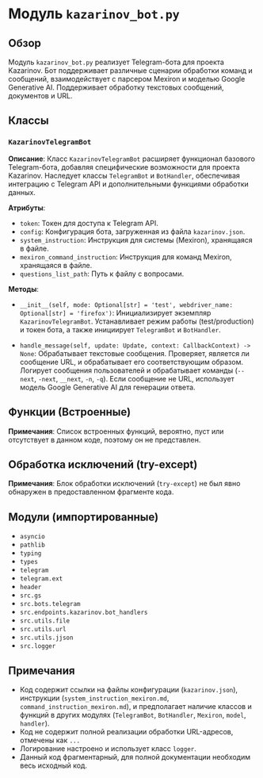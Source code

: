 # Модуль `kazarinov_bot.py`

## Обзор

Модуль `kazarinov_bot.py` реализует Telegram-бота для проекта Kazarinov. Бот поддерживает различные сценарии обработки команд и сообщений, взаимодействует с парсером Mexiron и моделью Google Generative AI. Поддерживает обработку текстовых сообщений, документов и URL.

## Классы

### `KazarinovTelegramBot`

**Описание**: Класс `KazarinovTelegramBot` расширяет функционал базового Telegram-бота, добавляя специфические возможности для проекта Kazarinov.  Наследует классы `TelegramBot` и `BotHandler`, обеспечивая интеграцию с Telegram API и дополнительными функциями обработки данных.

**Атрибуты**:

- `token`: Токен для доступа к Telegram API.
- `config`: Конфигурация бота, загруженная из файла `kazarinov.json`.
- `system_instruction`: Инструкция для системы (Mexiron), хранящаяся в файле.
- `mexiron_command_instruction`: Инструкция для команд Mexiron, хранящаяся в файле.
- `questions_list_path`: Путь к файлу с вопросами.

**Методы**:

- `__init__(self, mode: Optional[str] = 'test', webdriver_name: Optional[str] = 'firefox')`: Инициализирует экземпляр `KazarinovTelegramBot`. Устанавливает режим работы (test/production) и токен бота, а также инициирует `TelegramBot` и `BotHandler`.

- `handle_message(self, update: Update, context: CallbackContext) -> None`: Обрабатывает текстовые сообщения. Проверяет, является ли сообщение URL, и обрабатывает его соответствующим образом. Логирует сообщения пользователей и обрабатывает команды (`--next`, `-next`, `__next`, `-n`, `-q`). Если сообщение не URL, использует модель Google Generative AI для генерации ответа.

## Функции (Встроенные)

**Примечания**:  Список встроенных функций, вероятно, пуст или отсутствует в данном коде, поэтому он не представлен.

## Обработка исключений (try-except)

**Примечания**:  Блок обработки исключений (`try-except`) не был явно обнаружен в предоставленном фрагменте кода.


## Модули (импортированные)

- `asyncio`
- `pathlib`
- `typing`
- `types`
- `telegram`
- `telegram.ext`
- `header`
- `src.gs`
- `src.bots.telegram`
- `src.endpoints.kazarinov.bot_handlers`
- `src.utils.file`
- `src.utils.url`
- `src.utils.jjson`
- `src.logger`

##  Примечания

* Код содержит ссылки на файлы конфигурации (`kazarinov.json`), инструкции (`system_instruction_mexiron.md`, `command_instruction_mexiron.md`), и предполагает наличие классов и функций в других модулях (`TelegramBot`, `BotHandler`, `Mexiron`, `model`, `handler`).
* Код не содержит полной реализации обработки URL-адресов, отмечены как `...`
* Логирование настроено и использует класс `logger`.
* Данный код фрагментарный, для полной документации необходим весь исходный код.
